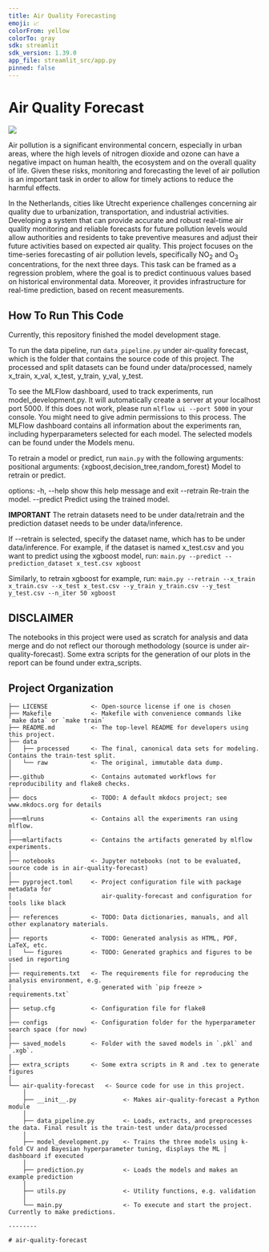 ```yaml
---
title: Air Quality Forecasting
emoji: 📈
colorFrom: yellow
colorTo: gray
sdk: streamlit
sdk_version: 1.39.0
app_file: streamlit_src/app.py
pinned: false
---
```

# Air Quality Forecast

<a target="_blank" href="https://cookiecutter-data-science.drivendata.org/">
    <img src="https://img.shields.io/badge/CCDS-Project%20template-328F97?logo=cookiecutter" />
</a>

Air pollution is a significant environmental concern, especially in urban areas, where the high levels of nitrogen dioxide and ozone can have a negative impact on human health, the ecosystem and on the overall quality of life. Given these risks, monitoring and forecasting the level of air pollution is an important task in order to allow for timely actions to reduce the harmful effects. 

In the Netherlands, cities like Utrecht experience challenges concerning air quality due to urbanization, transportation, and industrial activities. Developing a system that can provide accurate and robust real-time air quality monitoring and reliable forecasts for future pollution levels would allow authorities and residents to take preventive measures and adjust their future activities based on expected air quality. This project focuses on the time-series forecasting of air pollution levels, specifically NO<sub>2</sub> and O<sub>3</sub> concentrations, for the next three days. This task can be framed as a regression problem, where the goal is to predict continuous values based on historical environmental data. Moreover, it provides infrastructure for real-time prediction, based on recent measurements.

## How To Run This Code

Currently, this repository finished the model development stage. 

To run the data pipeline, run `data_pipeline.py` under air-quality forecast, which is the folder that contains the source code of this project. The processed and split datasets can be found under data/processed, namely x_train, x_val, x_test, y_train, y_val, y_test.

To see the MLFlow dashboard, used to track experiments, run model_development.py. It will automatically create a server at your localhost port 5000. If this does not work, please run
`mlflow ui --port 5000`
in your console. You might need to give admin permissions to this process. The MLFlow dashboard contains all information about the experiments ran, including hyperparameters selected for each model. The selected models can be found under the Models menu.

To retrain a model or predict, run `main.py` with the following arguments:
positional arguments:
  {xgboost,decision_tree,random_forest}
                        Model to retrain or predict.

options:
  -h, --help            show this help message and exit
  --retrain             Re-train the model.
  --predict             Predict using the trained model.


**IMPORTANT**
The retrain datasets need to be under data/retrain and the prediction dataset needs to be under data/inference.

If --retrain is selected, specify the dataset name, which has to be under data/inference. For example, if the dataset is named x_test.csv and you want to predict using the xgboost model, run:
`main.py --predict --prediction_dataset x_test.csv xgboost`

Similarly, to retrain xgboost for example, run:
`main.py --retrain --x_train x_train.csv --x_test x_test.csv --y_train y_train.csv --y_test y_test.csv --n_iter 50 xgboost`

## DISCLAIMER

The notebooks in this project were used as scratch for analysis and data merge and do not reflect our thorough methodology (source is under air-quality-forecast). Some extra scripts for the generation of our plots in the report can be found under extra_scripts.

## Project Organization

```
├── LICENSE            <- Open-source license if one is chosen
├── Makefile           <- Makefile with convenience commands like `make data` or `make train`
├── README.md          <- The top-level README for developers using this project.
├── data
│   ├── processed      <- The final, canonical data sets for modeling. Contains the train-test split.
│   └── raw            <- The original, immutable data dump.
│
├──.github             <- Contains automated workflows for reproducibility and flake8 checks. 
│
├── docs               <- TODO: A default mkdocs project; see www.mkdocs.org for details
│
├───mlruns             <- Contains all the experiments ran using mlflow.
│
├───mlartifacts        <- Contains the artifacts generated by mlflow experiments.
│
├── notebooks          <- Jupyter notebooks (not to be evaluated, source code is in air-quality-forecast)
│
├── pyproject.toml     <- Project configuration file with package metadata for 
│                         air-quality-forecast and configuration for tools like black
│
├── references         <- TODO: Data dictionaries, manuals, and all other explanatory materials.
│
├── reports            <- TODO: Generated analysis as HTML, PDF, LaTeX, etc.
│   └── figures        <- TODO: Generated graphics and figures to be used in reporting
│
├── requirements.txt   <- The requirements file for reproducing the analysis environment, e.g.
│                         generated with `pip freeze > requirements.txt`
│
├── setup.cfg          <- Configuration file for flake8
│
├── configs            <- Configuration folder for the hyperparameter search space (for now)
│
├── saved_models       <- Folder with the saved models in `.pkl` and `.xgb`.
│
├── extra_scripts      <- Some extra scripts in R and .tex to generate figures
│
└── air-quality-forecast   <- Source code for use in this project.
    │
    ├── __init__.py             <- Makes air-quality-forecast a Python module
    │
    ├── data_pipeline.py        <- Loads, extracts, and preprocesses the data. Final result is the train-test under data/processed
    │
    ├── model_development.py    <- Trains the three models using k-fold CV and Bayesian hyperparameter tuning, displays the ML │                              dashboard if executed
    │
    ├── prediction.py           <- Loads the models and makes an example prediction
    │
    ├── utils.py                <- Utility functions, e.g. validation
    │
    └── main.py                 <- To execute and start the project. Currently to make predictions.

--------

# air-quality-forecast
